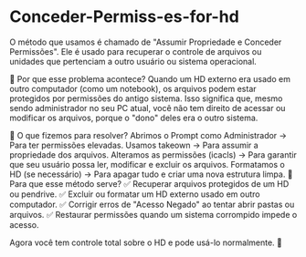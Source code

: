 # Conceder-Permiss-es-for-hd


O método que usamos é chamado de "Assumir Propriedade e Conceder Permissões". Ele é usado para recuperar o controle de arquivos ou unidades que pertenciam a outro usuário ou sistema operacional.

📌 Por que esse problema acontece?
Quando um HD externo era usado em outro computador (como um notebook), os arquivos podem estar protegidos por permissões do antigo sistema. Isso significa que, mesmo sendo administrador no seu PC atual, você não tem direito de acessar ou modificar os arquivos, porque o "dono" deles era o outro sistema.

📌 O que fizemos para resolver?
Abrimos o Prompt como Administrador → Para ter permissões elevadas.
Usamos takeown → Para assumir a propriedade dos arquivos.
Alteramos as permissões (icacls) → Para garantir que seu usuário possa ler, modificar e excluir os arquivos.
Formatamos o HD (se necessário) → Para apagar tudo e criar uma nova estrutura limpa.
📌 Para que esse método serve?
✅ Recuperar arquivos protegidos de um HD ou pendrive.
✅ Excluir ou formatar um HD externo usado em outro computador.
✅ Corrigir erros de "Acesso Negado" ao tentar abrir pastas ou arquivos.
✅ Restaurar permissões quando um sistema corrompido impede o acesso.

Agora você tem controle total sobre o HD e pode usá-lo normalmente. 🚀
